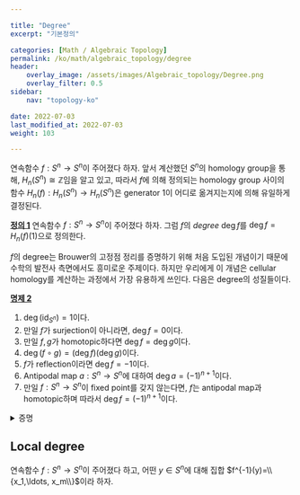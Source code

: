 ```yaml
---

title: "Degree"
excerpt: "기본정의"

categories: [Math / Algebraic Topology]
permalink: /ko/math/algebraic_topology/degree
header:
    overlay_image: /assets/images/Algebraic_topology/Degree.png
    overlay_filter: 0.5
sidebar: 
    nav: "topology-ko"

date: 2022-07-03
last_modified_at: 2022-07-03
weight: 103

---
```


연속함수 $f:S^n\rightarrow S^n$이 주어졌다 하자. 앞서 계산했던 $S^n$의 homology group을 통해, $H_n(S^n)\cong\mathbb{Z}$임을 알고 있고, 따라서 $f$에 의해 정의되는 homology group 사이의 함수 $H_n(f):H_n(S^n)\rightarrow H_n(S^n)$은 generator $1$이 어디로 옮겨지는지에 의해 유일하게 결정된다. 

<div class="definition" markdown="1">

<ins id="df1">**정의 1**</ins> 연속함수 $f:S^n\rightarrow S^n$이 주어졌다 하자. 그럼 $f$의 *degree* $\deg f$를 $\deg f=H_n(f)(1)$으로 정의한다.

</div>

$f$의 degree는 Brouwer의 고정점 정리를 증명하기 위해 처음 도입된 개념이기 때문에 수학의 발전사 측면에서도 흥미로운 주제이다. 하지만 우리에게 이 개념은 cellular homology를 계산하는 과정에서 가장 유용하게 쓰인다. 다음은 degree의 성질들이다.

<div class="proposition" markdown="1">

<ins id="pp2">**명제 2**</ins> 

1. $\deg(\operatorname{id}_{S^n})=1$이다. 
2. 만일 $f$가 surjection이 아니라면, $\deg f=0$이다. 
3. 만일 $f,g$가 homotopic하다면 $\deg f=\deg g$이다.
4. $\deg (f\circ g)=(\deg f)(\deg g)$이다. 
5. $f$가 reflection이라면 $\deg f=-1$이다.
6. Antipodal map $a:S^n\rightarrow S^n$에 대하여 $\deg a=(-1)^{n+1}$이다.
7. 만일 $f:S^n\rightarrow S^n$이 fixed point를 갖지 않는다면, $f$는 antipodal map과 homotopic하며 따라서 $\deg f=(-1)^{n+1}$이다.

</div>
<details class="proof" markdown="1">
<summary>증명</summary>

1. $H\_n(\operatorname{id}\_{S^n})=\operatorname{id}\_{H\_n(S^n)}$이 성립하므로 자명하다. 
2. $f$가 surjection이 아니라 가정하자. 즉 적당한 $x_0\in S^n\setminus f(S^n)$이 존재한다. 
    그럼 $f$의 image는 $S^n\setminus\\{x\_0\\}$에 속하므로, $f$를 $S^n\rightarrow S^n\setminus\\{x\_0\\}\hookrightarrow S^n$으로 생각할 수 있다. 그런데 임의의 $n>0$에 대해 $S^n\setminus\\{x\_0\\}$은 $\mathbb{R}^n$과 homeomorphic하므로 $H_n(S^n\setminus\\{x\_0\\})=0$이고, 따라서 $H_n(f)$는 다음의 합성

    $$H_n(S^n)\longrightarrow 0\longrightarrow H_n(S^n)$$

    으로 쓸 수 있고, 따라서 $H_n(f)=0$이 되어 $\deg f=0$이다.
3. $f,g$가 homotopic하다면 $H_n(f)=H_n(g)$이다. 별도로 증명할 것이 없다.
4. 3번과 마찬가지로 $H_n(f\circ g)=H_n(f)\circ H_n(g)$가 성립하므로, 별도로 증명할 것이 없다.
5. $H_n(S^n)$의 generator $\Delta_1-\Delta_2$는 reflection을 타고 보내면 $\Delta_2-\Delta_1$으로 보내지므로, $\deg f=-1$이다.
6. Antipodal map은 $S^n$의 $n+1$개 좌표를 일일히 대칭시켜줘서 얻을 수 있으므로, 4, 5번에 의해 $\deg a$는 reflection을 $n+1$번 합성한 것과 같고, 따라서 $\deg f=(-1)^{n+1}$이다. 
7. $f$가 fixed point를 갖지 않는다면 $f(x)=x$를 만족하는 $x$가 존재하지 않는다. 바꿔 말하자면, 모든 $x$에 대하여 $-x$와 $f(x)$를 잇는 직선이 원점을 지나지 않는다. 따라서 함수 $(1-t)f(x)+t(-x)$를 생각하고, 이를 normalize하여 $S^n$으로 보내준 다음의 함수

    $$f_t(x)=\frac{(1-t)f(x)-tx}{\lvert(1-t)f(x)-tx\rvert}$$

    가 $f$에서 antipodal map으로의 homotopy를 정의한다. 따라서 3, 6번에 의해 $\deg f=(-1)^{n+1}$이다.

</details>


## Local degree

연속함수 $f:S^n\rightarrow S^n$이 주어졌다 하고, 어떤 $y\in S^n$에 대해 집합 $f^{-1}(y)=\\{x_1,\ldots, x_m\\}$이라 하자. 